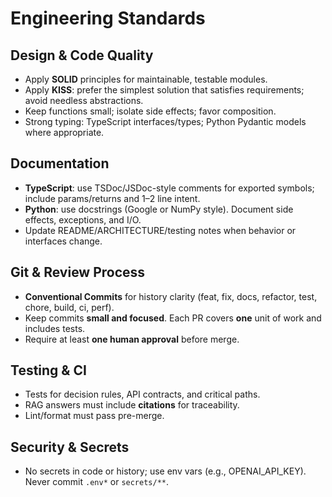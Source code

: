 # Engineering Standards

## Design & Code Quality
- Apply **SOLID** principles for maintainable, testable modules.
- Apply **KISS**: prefer the simplest solution that satisfies requirements; avoid needless abstractions.
- Keep functions small; isolate side effects; favor composition.
- Strong typing: TypeScript interfaces/types; Python Pydantic models where appropriate.

## Documentation
- **TypeScript**: use TSDoc/JSDoc-style comments for exported symbols; include params/returns and 1–2 line intent.
- **Python**: use docstrings (Google or NumPy style). Document side effects, exceptions, and I/O.
- Update README/ARCHITECTURE/testing notes when behavior or interfaces change.

## Git & Review Process
- **Conventional Commits** for history clarity (feat, fix, docs, refactor, test, chore, build, ci, perf).
- Keep commits **small and focused**. Each PR covers **one** unit of work and includes tests.
- Require at least **one human approval** before merge.

## Testing & CI
- Tests for decision rules, API contracts, and critical paths.
- RAG answers must include **citations** for traceability.
- Lint/format must pass pre-merge.

## Security & Secrets
- No secrets in code or history; use env vars (e.g., OPENAI_API_KEY). Never commit `.env*` or `secrets/**`.
